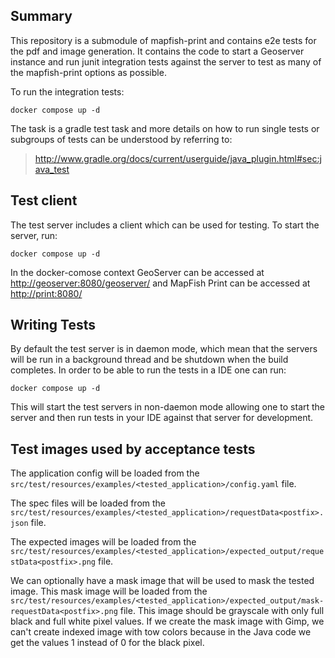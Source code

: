 ## Summary

This repository is a submodule of mapfish-print and contains e2e tests for the pdf and image generation. It
contains the code to start a Geoserver instance and run junit integration tests against the server to test as
many of the mapfish-print options as possible.

To run the integration tests:

    docker compose up -d

The task is a gradle test task and more details on how to run single tests or subgroups of tests can be
understood by referring to:

> <http://www.gradle.org/docs/current/userguide/java_plugin.html#sec:java_test>

## Test client

The test server includes a client which can be used for testing. To start the server, run:

    docker compose up -d

In the docker-comose context GeoServer can be accessed at <http://geoserver:8080/geoserver/> and
MapFish Print can be accessed at <http://print:8080/>

## Writing Tests

By default the test server is in daemon mode, which mean that the servers will be run in a background thread
and be shutdown when the build completes. In order to be able to run the tests in a IDE one can run:

    docker compose up -d

This will start the test servers in non-daemon mode allowing one to start the server and then run tests in
your IDE against that server for development.

## Test images used by acceptance tests

The application config will be loaded from the `src/test/resources/examples/<tested_application>/config.yaml` file.

The spec files will be loaded from the `src/test/resources/examples/<tested_application>/requestData<postfix>.json` file.

The expected images will be loaded from the `src/test/resources/examples/<tested_application>/expected_output/requestData<postfix>.png` file.

We can optionally have a mask image that will be used to mask the tested image.
This mask image will be loaded from the `src/test/resources/examples/<tested_application>/expected_output/mask-requestData<postfix>.png` file.
This image should be grayscale with only full black and full white pixel values.
If we create the mask image with Gimp, we can't create indexed image with tow colors because in the Java code we get the values 1 instead of 0 for the black pixel.
